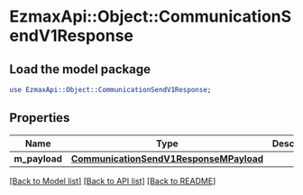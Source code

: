 # EzmaxApi::Object::CommunicationSendV1Response

## Load the model package
```perl
use EzmaxApi::Object::CommunicationSendV1Response;
```

## Properties
Name | Type | Description | Notes
------------ | ------------- | ------------- | -------------
**m_payload** | [**CommunicationSendV1ResponseMPayload**](CommunicationSendV1ResponseMPayload.md) |  | 

[[Back to Model list]](../README.md#documentation-for-models) [[Back to API list]](../README.md#documentation-for-api-endpoints) [[Back to README]](../README.md)


